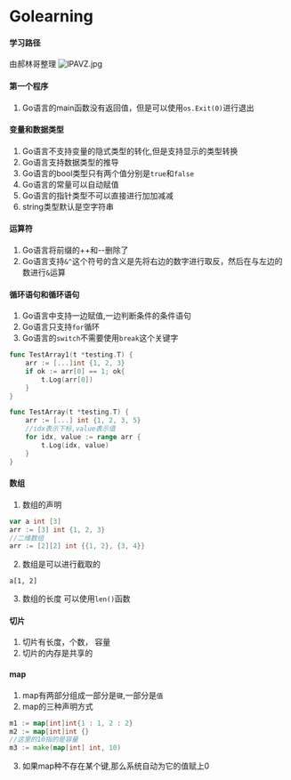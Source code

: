 # Golearning

#### 学习路径

由郝林哥整理
![lPAVZ.jpg](https://s1.328888.xyz/2022/05/26/lPAVZ.jpg)


#### 第一个程序
1. Go语言的main函数没有返回值，但是可以使用`os.Exit(0)`进行退出

#### 变量和数据类型

1. Go语言不支持变量的隐式类型的转化,但是支持显示的类型转换
2. Go语言支持数据类型的推导
3. Go语言的bool类型只有两个值分别是`true`和`false`
4. Go语言的常量可以自动赋值
5. Go语言的指针类型不可以直接进行加加减减
6. string类型默认是空字符串


#### 运算符
1. Go语言将前缀的++和--删除了
2. Go语言支持`&^`这个符号的含义是先将右边的数字进行取反，然后在与左边的数进行`&`运算


#### 循环语句和循环语句
1. Go语言中支持一边赋值,一边判断条件的条件语句
2. Go语言只支持`for`循环
3. Go语言的`switch`不需要使用`break`这个关键字

```go
func TestArray1(t *testing.T) {
	arr := [...]int {1, 2, 3}
	if ok := arr[0] == 1; ok{
		t.Log(arr[0])
	}
}
```

```go
func TestArray(t *testing.T) {
	arr := [...] int {1, 2, 3, 5}
	//idx表示下标,value表示值
	for idx, value := range arr {
		t.Log(idx, value)
	} 
}
```

#### 数组
1. 数组的声明
```go
var a int [3]
arr := [3] int {1, 2, 3}
//二维数组
arr := [2][2] int {{1, 2}, {3, 4}}
```
2. 数组是可以进行截取的
```golang
a[1, 2]
```
3. 数组的长度
可以使用`len()`函数
#### 切片
1. 切片有长度，个数， 容量
2. 切片的内存是共享的

#### map
1. map有两部分组成一部分是`键`,一部分是`值`
2. map的三种声明方式
```go
m1 := map[int]int{1 : 1, 2 : 2}
m2 := map[int]int {}
//这里的10指的是容量
m3 := make(map[int] int, 10)
```
3. 如果map种不存在某个键,那么系统自动为它的值赋上0
